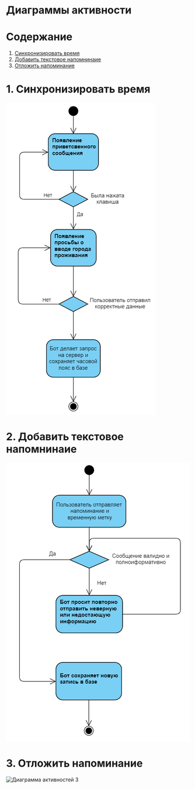# Диаграммы активности

# Содержание
1. [Синхронизировать время](#1)  
2. [Добавить текстовое напомнинаие](#2)  
3. [Отложить напоминание](#3)

<a name="1"/>

# 1. Cинхронизировать время
![Диаграмма активностей 1](../../../Images/System%20design/Action/ActionSync.png)

<a name="2"/>

# 2. Добавить текстовое напомнинаие
![Диаграмма активностей 2](../../../Images/System%20design/Action/ActionAdd.png)

<a name="3"/>

# 3. Отложить напоминание
![Диаграмма активностей 3](../../../Images/System%20design/Action/ActionLate.png)
